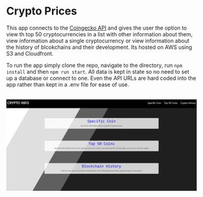 <h1>Crypto Prices</h1>

This app connects to the <a href="https://www.coingecko.com/en/api" target="_blank" rel="noreferrer"> Coingecko API</a> and gives the user the option to view th top 50 cryptocurrencies in a list with other information about them, view information about a single cryptocurrency or view
information about the history of blcokchains and their development. Its hosted on AWS using S3 and Cloudfront.

To run the app simply clone the repo, navigate to the directory, run ```npm install``` and then ```npm run start```. All data is kept in state so no need to set up a database or connect to one. Even the API URLs are hard coded into the app rather than kept in a .env file for ease of use. <br /><br />

![Screenshot of app](./public/AppScreenshot.PNG)
